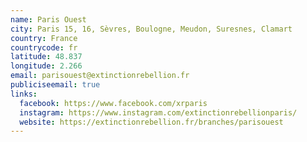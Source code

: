 ```yaml
---
name: Paris Ouest
city: Paris 15, 16, Sèvres, Boulogne, Meudon, Suresnes, Clamart
country: France
countrycode: fr
latitude: 48.837
longitude: 2.266
email: parisouest@extinctionrebellion.fr
publiciseemail: true
links:
  facebook: https://www.facebook.com/xrparis
  instagram: https://www.instagram.com/extinctionrebellionparis/
  website: https://extinctionrebellion.fr/branches/parisouest
---
```

